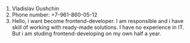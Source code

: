 1. Vladislav Gushchin
2. Phone number: +7-961-860-05-12
3. Hello, i want become frontend-developer. I am responsible and i have skill of working with ready-made solutions. I have no experience in IT. But i am studing frontend-developing on my own half a year.

